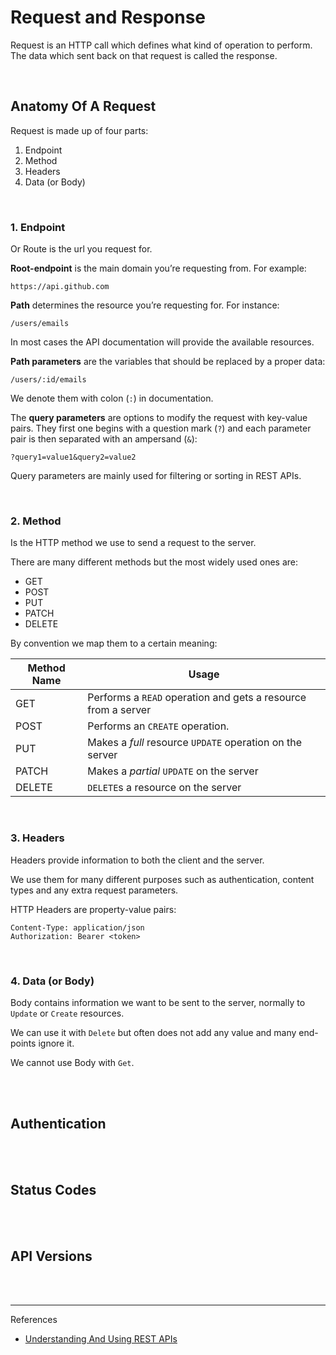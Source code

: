 # Request and Response

Request is an HTTP call which defines what kind of operation to perform. The data which sent back on that request is called the response.

<br>

## Anatomy Of A Request

Request is made up of four parts:

1. Endpoint
2. Method
3. Headers
4. Data (or Body)

<br>

### 1. Endpoint
Or Route is the url you request for.

**Root-endpoint** is the main domain you’re requesting from. For example:
```
https://api.github.com 
```

**Path** determines the resource you’re requesting for. For instance:
```
/users/emails
```

In most cases the API documentation will provide the available resources.


**Path parameters** are the variables that should be replaced by a proper data:

```
/users/:id/emails
```

We denote them with colon (```:```) in documentation.

The **query parameters** are options to modify the request with key-value pairs. They first one begins with a question mark (```?```) and each parameter pair is then separated with an ampersand (```&```):

```
?query1=value1&query2=value2
```

Query parameters are mainly used for filtering or sorting in REST APIs.

<br>

### 2. Method

Is the HTTP method we use to send a request to the server.

There are many different methods but the most widely used ones are:

- GET
- POST
- PUT
- PATCH
- DELETE

By convention we map them to a certain meaning:

| Method Name | Usage | 
|-------------|-------|
| GET         | Performs a `READ` operation and gets a resource from a server |
| POST        | Performs an `CREATE` operation. |
| PUT         | Makes a *full* resource `UPDATE` operation on the server |
| PATCH       | Makes a *partial* `UPDATE` on the server  |
| DELETE      | `DELETE`s a resource on the server |


<br>

### 3. Headers

Headers provide information to both the client and the server.

We use them for many different purposes such as authentication, content types and any extra request parameters.

HTTP Headers are property-value pairs:

```
Content-Type: application/json
Authorization: Bearer <token>
```

<br>

### 4. Data (or Body)

Body contains information we want to be sent to the server, normally to ```Update``` or ```Create``` resources.

We can use it with ```Delete``` but often does not add any value and many end-points ignore it.

We cannot use Body with `Get`.

<br><br>

## Authentication

<br><br>

## Status Codes


<br><br>

## API Versions

<br><br>

---
References
* [Understanding And Using REST APIs](https://www.smashingmagazine.com/2018/01/understanding-using-rest-api/)